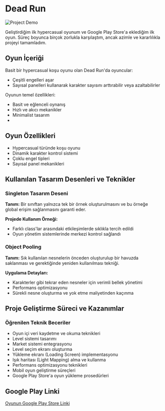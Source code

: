 # **Dead Run**

![Project Demo](Gif/DeadRun.gif)

Geliştirdiğim ilk hypercasual oyunum ve Google Play Store'a eklediğim ilk oyun. Süreç boyunca birçok zorlukla karşılaştım, ancak azimle ve kararlılıkla projeyi tamamladım.

## **Oyun İçeriği**

Basit bir hypercasual koşu oyunu olan Dead Run'da oyuncular:
- Çeşitli engelleri aşar
- Sayısal panelleri kullanarak karakter sayısını arttırabilir veya azaltabilirler

Oyunun temel özellikleri:
- Basit ve eğlenceli oynanış
- Hızlı ve akıcı mekanikler
- Minimalist tasarım
- 
## **Oyun Özellikleri**
- Hypercasual türünde koşu oyunu
- Dinamik karakter kontrol sistemi
- Çoklu engel tipleri
- Sayısal panel mekanikleri

## **Kullanılan Tasarım Desenleri ve Teknikler**

### Singleton Tasarım Deseni
**Tanım:** Bir sınıftan yalnızca tek bir örnek oluşturulmasını ve bu örneğe global erişim sağlanmasını garanti eder.

**Projede Kullanım Örneği:**
- Farklı class'lar arasındaki etkileşimlerde sıklıkla tercih edildi
- Oyun yönetim sistemlerinde merkezi kontrol sağlandı

### Object Pooling
**Tanım:** Sık kullanılan nesnelerin önceden oluşturulup bir havuzda saklanması ve gerektiğinde yeniden kullanılması tekniği.

**Uygulama Detayları:**
- Karakterler gibi tekrar eden nesneler için verimli bellek yönetimi
- Performans optimizasyonu
- Sürekli nesne oluşturma ve yok etme maliyetinden kaçınma

## **Proje Geliştirme Süreci ve Kazanımlar**

### Öğrenilen Teknik Beceriler
- Oyun içi veri kaydetme ve okuma teknikleri
- Level sistemi tasarımı
- Market sistemi entegrasyonu
- Level seçim ekranı oluşturma
- Yükleme ekranı (Loading Screen) implementasyonu
- Işık haritası (Light Mapping) alma ve kullanma
- Performans optimizasyonu teknikleri
- Mobil oyun geliştirme süreçleri
- Google Play Store'a oyun yükleme prosedürleri

## **Google Play Linki**
[Oyunun Google Play Store Linki](https://play.google.com/store/apps/details?id=com.AtesGames.DeadRun&pli=1)


